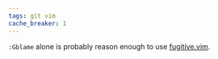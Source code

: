 ```yaml
---
tags: git vim
cache_breaker: 1
---
```


`:Gblame` alone is probably reason enough to use [fugitive.vim](/twitter/294).
